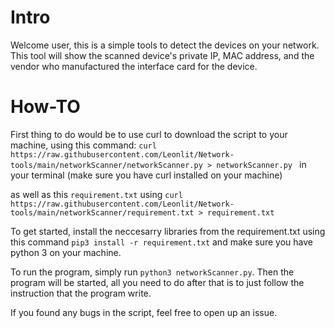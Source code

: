 # Intro

Welcome user, this is a simple tools to detect the devices on your network. This tool will show the scanned device's private IP, MAC address, and the vendor who manufactured the interface card for the device.

# How-TO

First thing to do would be to use curl to download the script to your machine, using this command: ```curl https://raw.githubusercontent.com/Leonlit/Network-tools/main/networkScanner/networkScanner.py > networkScanner.py ``` in your terminal (make sure you have curl installed on your machine)

as well as this ```requirement.txt``` using ```curl https://raw.githubusercontent.com/Leonlit/Network-tools/main/networkScanner/requirement.txt > requirement.txt ```

To get started, install the neccesarry libraries from the requirement.txt using this command ```pip3 install -r requirement.txt``` and make sure you have python 3 on your machine.

To run the program, simply run ```python3 networkScanner.py```. Then the program will be started, all you need to do after that is to just follow the instruction that the program write.

If you found any bugs in the script, feel free to open up an issue.
